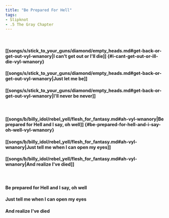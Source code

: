 ```yaml
---
title: "Be Prepared For Hell"
tags:
- Slipknot
- .5 The Gray Chapter
---
```

&nbsp;
#### [[songs/s/stick_to_your_guns/diamond/empty_heads.md#get-back-or-get-out-vyl-wnanory|I can't get out or I'll die]] {#i-cant-get-out-or-ill-die-vyl-wnanory}
#### [[songs/s/stick_to_your_guns/diamond/empty_heads.md#get-back-or-get-out-vyl-wnanory|Just let me be]]
#### [[songs/s/stick_to_your_guns/diamond/empty_heads.md#get-back-or-get-out-vyl-wnanory|I'll never be never]]
&nbsp;
#### [[songs/b/billy_idol/rebel_yell/flesh_for_fantasy.md#ah-vyl-wnanory|Be prepared for Hell and I say, oh well]] {#be-prepared-for-hell-and-i-say-oh-well-vyl-wnanory}
#### [[songs/b/billy_idol/rebel_yell/flesh_for_fantasy.md#ah-vyl-wnanory|Just tell me when I can open my eyes]]
#### [[songs/b/billy_idol/rebel_yell/flesh_for_fantasy.md#ah-vyl-wnanory|And realize I've died]]
&nbsp;
#### Be prepared for Hell and I say, oh well
#### Just tell me when I can open my eyes
#### And realize I've died
